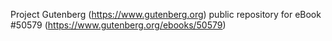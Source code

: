 Project Gutenberg (https://www.gutenberg.org) public repository for
eBook #50579 (https://www.gutenberg.org/ebooks/50579)
